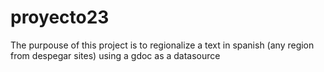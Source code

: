 # proyecto23
The purpouse of this project is to regionalize a text in spanish (any region from despegar sites) using a gdoc as a datasource
